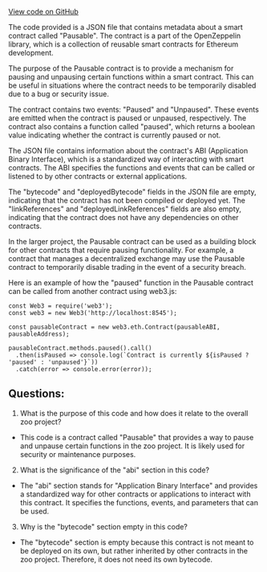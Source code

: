 [View code on GitHub](zoo-labs/zoo/blob/master/contracts/artifacts/@openzeppelin/contracts/security/Pausable.sol/Pausable.json)

The code provided is a JSON file that contains metadata about a smart contract called "Pausable". The contract is a part of the OpenZeppelin library, which is a collection of reusable smart contracts for Ethereum development. 

The purpose of the Pausable contract is to provide a mechanism for pausing and unpausing certain functions within a smart contract. This can be useful in situations where the contract needs to be temporarily disabled due to a bug or security issue. 

The contract contains two events: "Paused" and "Unpaused". These events are emitted when the contract is paused or unpaused, respectively. The contract also contains a function called "paused", which returns a boolean value indicating whether the contract is currently paused or not. 

The JSON file contains information about the contract's ABI (Application Binary Interface), which is a standardized way of interacting with smart contracts. The ABI specifies the functions and events that can be called or listened to by other contracts or external applications. 

The "bytecode" and "deployedBytecode" fields in the JSON file are empty, indicating that the contract has not been compiled or deployed yet. The "linkReferences" and "deployedLinkReferences" fields are also empty, indicating that the contract does not have any dependencies on other contracts. 

In the larger project, the Pausable contract can be used as a building block for other contracts that require pausing functionality. For example, a contract that manages a decentralized exchange may use the Pausable contract to temporarily disable trading in the event of a security breach. 

Here is an example of how the "paused" function in the Pausable contract can be called from another contract using web3.js:

```
const Web3 = require('web3');
const web3 = new Web3('http://localhost:8545');

const pausableContract = new web3.eth.Contract(pausableABI, pausableAddress);

pausableContract.methods.paused().call()
  .then(isPaused => console.log(`Contract is currently ${isPaused ? 'paused' : 'unpaused'}`))
  .catch(error => console.error(error));
```
## Questions: 
 1. What is the purpose of this code and how does it relate to the overall zoo project?
- This code is a contract called "Pausable" that provides a way to pause and unpause certain functions in the zoo project. It is likely used for security or maintenance purposes.

2. What is the significance of the "abi" section in this code?
- The "abi" section stands for "Application Binary Interface" and provides a standardized way for other contracts or applications to interact with this contract. It specifies the functions, events, and parameters that can be used.

3. Why is the "bytecode" section empty in this code?
- The "bytecode" section is empty because this contract is not meant to be deployed on its own, but rather inherited by other contracts in the zoo project. Therefore, it does not need its own bytecode.